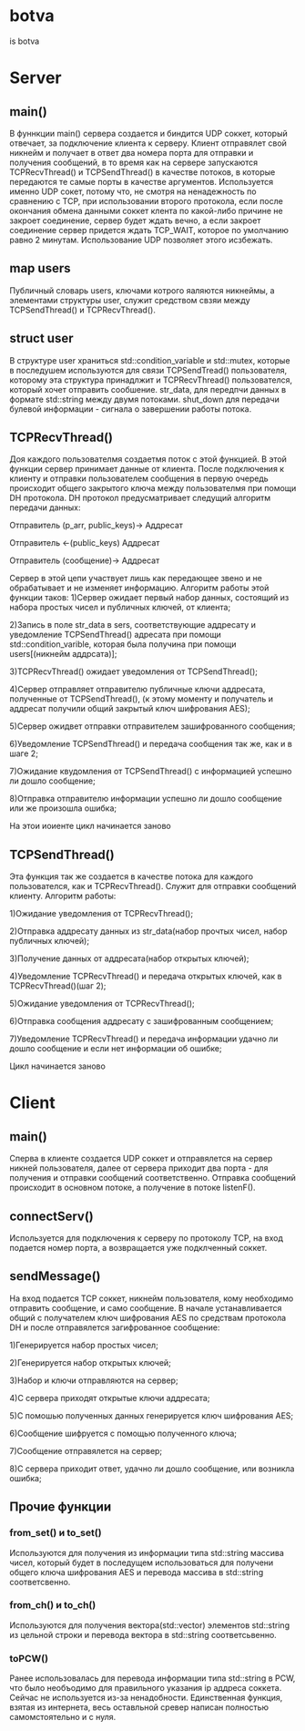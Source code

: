 # botva
is botva
# Server
## main()
В фуннкции main() сервера создается и биндится UDP соккет, который отвечает, за подключение клиента к серверу. Клиент отправялет свой никнейм и
получает в ответ два номера порта для отправки и получения сообщений, в то время как на сервере запускаются TCPRecvThread() и TCPSendThread() в
качестве потоков, в которые передаются те самые порты в качестве аргументов. Используется именно UDP сокет, потому что, не смотря на ненадежность
по сравнению с TCP, при использовании второго протокола, если после окончания обмена данными соккет клента по какой-либо причине не закроет
соединение, сервер будет ждать вечно, а если закроет соединение сервер придется ждать TCP_WAIT, которое по умолчанию равно 2 минутам.
Использование UDP позволяет этого исзбежать.
## map users
Публичный словарь users, ключами котрого яаляются никнеймы, а элементами структуры user, служит средством свзяи между TCPSendThread() и 
TCPRecvThread().
## struct user
В структуре user храниться std::condition_variable и std::mutex, которые в последушем используются для связи TCPSendTread() пользователя,
которому эта структура принадлжит и TCPRecvThread() пользователся, который хочет отправить сообшение. str_data, для передпчи данных в формате
std::string между двумя потоками. shut_down для передачи булевой информации - сигнала о завершении работы потока.
## TCPRecvThread()
Доя каждого пользователмя создаетмя поток с этой функцией. В этой функции сервер принимает данные от клиента. После подключения к клиенту и
отправки пользователем сообщения в первую очередь происходит общего закрытого ключа между пользователмя при помощи DH протокола.
DH протокол предусматривает следущий алгоритм передачи данных:

Отправитель (p_arr, public_keys)-> Аддресат

Отправитель <-(public_keys) Аддресат

Отправитель (сообщение)-> Аддресат

Сервер в этой цепи участвует лишь как передающее звено и не обрабатывает и не изменяет информацию. Алгоритм работы этой функции таков:
1)Сервер ожидает первый набор данных, состоящий из набора простых чисел и публичных ключей, от клиента;

2)Запись в поле str_data в sers, соответствующие аддресату и уведомление TCPSendThread() адресата при помощи std::condition_varible, которая была
получина при помощи users[(никнейм аддрсата)];

3)TCPRecvThread() ожидает уведомления от TCPSendThread();

4)Сервер отправляет отправителю публичные ключи аддресата, полученные от TCPSendThread(), (к этому моменту и получатель и аддресат получили общий
закрытый ключ шифрования AES);

5)Сервер ожидвет отправки отправителем зашифрованного сообщения;

6)Уведомление TCPSendThread() и передача сообщения так же, как и в шаге 2;

7)Ожидание квудомления от TCPSendThread() с информацией успешно ли дошло сообщение;

8)Отправка отправителю информации успешно ли дошло сообщение или же произошла ошибка;

На этои иоиенте цикл начинается заново
## TCPSendThread()
Эта функция так же создается в качестве потока для каждого пользователся, как и TCPRecvThread(). Служит для отправки сообщений клиенту.
Алгоритм работы:

1)Ожидание уведомления от TCPRecvThread();

2)Отправка аддресату данных из str_data(набор прочтых чисел, набор публичных ключей);

3)Получение данных от аддресата(набор открытых ключей);

4)Уведомление TCPRecvThread() и передача открытых ключей, как в TCPRecvThread()(шаг 2);

5)Ожидание уведомления от TCPRecvThread();

6)Отправка сообщения аддресату с зашифрованным сообщением;

7)Уведомление TCPRecvThread() и передача информации удачно ли дошло сообщение и если нет информации об ошибке;

Цикл начинается заново
# Client
## main()
Сперва в клиенте создается UDP соккет и отправялется на сервер никней пользователя, далее от сервера приходит два порта - для получения и отправки сообщений соответственно. Отправка сообщений происходит в основном потоке, а получение в потоке listenF().
## connectServ()
Используется для подключения к серверу по протоколу TCP, на вход подается номер порта, а возвращается уже подклченный соккет.
## sendMessage()
На вход подается TCP соккет, никнейм пользователя, кому необходимо отправить сообщение, и само сообщение. В начале устанавливается общий с получателем ключ шифрования AES по средствам протокола DH и после отправялется загифрованное сообщение: 

1)Генерируется набор простых чисел;

2)Генерируется набор открытых ключей;

3)Набор и ключи отправляются на сервер;

4)С сервера приходят открытые ключи аддресата;

5)С помошью полученных данных генерируется ключ шифрования AES;

6)Сообщение шифруется с помощью полученного ключа;

7)Сообщение отправялется на сервер;

8)С сервера приходит ответ, удачно ли дошло сообщение, или возникла ошибка;
## Прочие функции
### from_set() и to_set()
Используются для получения из информации типа std::string массива чисел, который будет в последущем использоваться для получени общего ключа
шифрования AES и перевода массива в std::string соответсвенно.
### from_ch() и to_ch()
Используются для получения вектора(std::vector) элементов std::string из цельной строки и перевода вектора в std::string соответсьвенно.
### toPCW()
Ранее использовалась для перевода информации типа std::string в PCW, что было необъодимо для правильного указания ip аддреса соккета. Сейчас не 
используется из-за ненадобности. Единственная функция, взятая из интернета, весь оставльной сревер написан полностью самомстоятельно и с нуля.
